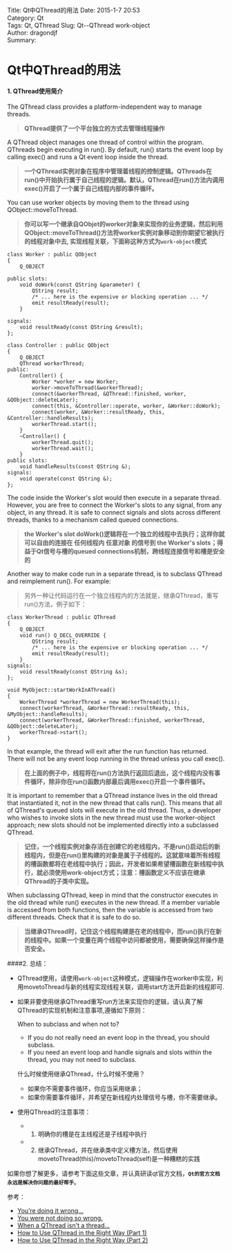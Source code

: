 Title: Qt中QThread的用法
Date: 2015-1-7 20:53  
Category: Qt  
Tags: Qt, QThread
Slug: Qt--QThread work-object  
Author: dragondjf  
Summary:  

Qt中QThread的用法
=================
#### 1. QThread使用简介
The QThread class provides a platform-independent way to manage threads.
>**QThread提供了一个平台独立的方式去管理线程操作**

A QThread object manages one thread of control within the program. QThreads begin executing in run(). By default, run() starts the event loop by calling exec() and runs a Qt event loop inside the thread.
>**一个QThread实例对象在程序中管理着线程的控制逻辑。QThreads在run()中开始执行属于自己线程的逻辑。默认，QThread在run()方法内调用exec()开启了一个属于自己线程内部的事件循环。**

You can use worker objects by moving them to the thread using QObject::moveToThread.
>**你可以写一个继承自QObjet的worker对象来实现你的业务逻辑，然后利用 QObject::moveToThread()方法将worker实例对象移动到你期望它被执行的线程对象中去, 实现线程关联，下面称这种方式为`work-object`模式**

    
    class Worker : public QObject
    {
        Q_OBJECT
    
    public slots:
        void doWork(const QString &parameter) {
            QString result;
            /* ... here is the expensive or blocking operation ... */
            emit resultReady(result);
        }
    
    signals:
        void resultReady(const QString &result);
    };
    
    class Controller : public QObject
    {
        Q_OBJECT
        QThread workerThread;
    public:
        Controller() {
            Worker *worker = new Worker;
            worker->moveToThread(&workerThread);
            connect(&workerThread, &QThread::finished, worker, &QObject::deleteLater);
            connect(this, &Controller::operate, worker, &Worker::doWork);
            connect(worker, &Worker::resultReady, this, &Controller::handleResults);
            workerThread.start();
        }
        ~Controller() {
            workerThread.quit();
            workerThread.wait();
        }
    public slots:
        void handleResults(const QString &);
    signals:
        void operate(const QString &);
    };

The code inside the Worker's slot would then execute in a separate thread. However, you are free to connect the Worker's slots to any signal, from any object, in any thread. It is safe to connect signals and slots across different threads, thanks to a mechanism called queued connections.
>**the Worker's slot doWork()逻辑将在一个独立的线程中去执行；这样你就可以自由的连接在 任何线程内 任意对象 的信号到 the Worker's slots；得益于Qt信号与槽的queued connections机制，跨线程连接信号和槽是安全的**


Another way to make code run in a separate thread, is to subclass QThread and reimplement run(). For example:
>另外一种让代码运行在一个独立线程内的方法就是，继承QThread，重写run()方法，例子如下：

    class WorkerThread : public QThread
    {
        Q_OBJECT
        void run() Q_DECL_OVERRIDE {
            QString result;
            /* ... here is the expensive or blocking operation ... */
            emit resultReady(result);
        }
    signals:
        void resultReady(const QString &s);
    };
    
    void MyObject::startWorkInAThread()
    {
        WorkerThread *workerThread = new WorkerThread(this);
        connect(workerThread, &WorkerThread::resultReady, this, &MyObject::handleResults);
        connect(workerThread, &WorkerThread::finished, workerThread, &QObject::deleteLater);
        workerThread->start();
    }

In that example, the thread will exit after the run function has returned. There will not be any event loop running in the thread unless you call exec().
> **在上面的例子中，线程将在run()方法执行返回后退出，这个线程内没有事件循环，除非你在run()函数内部最后调用exec()开启一个事件循环。**

It is important to remember that a QThread instance lives in the old thread that instantiated it, not in the new thread that calls run(). This means that all of QThread's queued slots will execute in the old thread. Thus, a developer who wishes to invoke slots in the new thread must use the worker-object approach; new slots should not be implemented directly into a subclassed QThread.

> **记住，一个线程实例对象存活在创建它的老线程内，不是run()启动后的新线程内，但是在run()里构建的对象是属于子线程的。这就意味着所有线程的槽函数都将在老线程中执行；因此，开发者如果希望槽函数在新线程中执行，就必须使用work-object方式；注意：槽函数定义不应该在继承QThread的子类中实现。**

When subclassing QThread, keep in mind that the constructor executes in the old thread while run() executes in the new thread. If a member variable is accessed from both functions, then the variable is accessed from two different threads. Check that it is safe to do so.

>**当继承QThread时，记住这个线程构建是在老的线程中，而run()执行在新的线程中。如果一个变量在两个线程中访问都被使用，需要确保这样操作是否安全。**

####2. 总结：
+ QThread使用，请使用`work-object`这种模式，逻辑操作在worker中实现，利用movetoThread与新的线程实现线程关联，调用start方法开启新的线程即可.
+ 如果非要使用继承QThread重写run方法来实现你的逻辑，请认真了解QThread的实现机制和注意事项,遵循如下原则：

    When to subclass and when not to?

    + If you do not really need an event loop in the thread, you should subclass.
    + If you need an event loop and handle signals and slots within the thread, you may not need to subclass.
    
    什么时候使用继承QThread，什么时候不使用？
    + 如果你不需要事件循环，你应当采用继承；
    + 如果你需要事件循环，并希望在新线程内处理信号与槽，你不需要继承。

+ 使用QThread的注意事项：
    + 1. 明确你的槽是在主线程还是子线程中执行
    + 2. 继承QThread，并在继承类中定义槽方法，然后使用movetoThread(this)/movetoThread(self)是一种糟糕的实践

如果你想了解更多，请参考下面这些文章，并认真研读qt官方文档，**`Qt的官方文档永远是解决你问题的最好帮手`**。

参考：

+ [You’re doing it wrong…](http://blog.qt.digia.com/blog/2010/06/17/youre-doing-it-wrong/)
+ [You were not doing so wrong.](http://woboq.com/blog/qthread-you-were-not-doing-so-wrong.html)
+ [When a QThread isn't a thread...](http://ilearnstuff.blogspot.jp/2012/08/when-qthread-isnt-thread.html)
+ [How to Use QThread in the Right Way (Part 1)](http://blog.debao.me/2013/08/how-to-use-qthread-in-the-right-way-part-1/)
+ [How to Use QThread in the Right Way (Part 2)](http://blog.debao.me/2013/08/how-to-use-qthread-in-the-right-way-part-2/)
